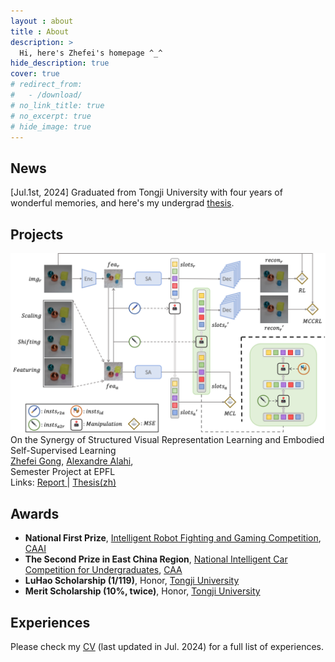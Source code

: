 ```yaml
---
layout : about 
title : About
description: >
  Hi, here's Zhefei's homepage ^_^
hide_description: true
cover: true
# redirect_from:
#   - /download/
# no_link_title: true 
# no_excerpt: true
# hide_image: true
---
```


<!--************************************************************************************************-->

<!--author-->

<!--************************************************************************************************-->
## News
<div class="news-container">
  
  <!-- <div class="news-year">2024</div> -->

  <div class="news-item">
    <span class="news-date">[Jul.1st, 2024]</span>
    <span class="news-content"> Graduated from Tongji University with four years of wonderful memories, and here's my undergrad
    <a href='https://drive.google.com/file/d/14F0JhJal6xMuzaZatx5il6MBJ4PajbbO/view?usp=drive_link'>thesis</a>.
    </span>
  </div>

  <!-- <div class="news-item">
    <span class="news-date">[2024-06]</span>
    <a href="#">We introduce TextGrad: Automatic "Differentiation" via Text! Start optimizing prompts in your LLM system.</a>
  </div>
  <div class="news-item">
    <span class="news-date">[2024-05]</span>
    <a href="#">Impact of ChatGPT in AI review (co-authored paper) is accepted at ICML 2024 (oral).</a>
  </div>
  <div class="news-item">
    <span class="news-date">[2024-03]</span>
    <a href="#">New York Times opinion on AI-generated articles (co-authored manuscript).</a>
  </div>
  <div class="news-item">
    <span class="news-date">[2024-01]</span>
    <a href="#">New study on off-label and off-guideline cancer therapy usage is accepted in Cell Reports Medicine.</a>
  </div>
  <div class="news-year">2023</div>
  <div class="news-item">
    <span class="news-date">[2023-12]</span>
    <a href="#">New study on resilience to Alzheimer's disease is published in Frontiers in Neuroscience.</a>
  </div>
  <div class="news-item">
    <span class="news-date">[2023-11]</span>
    <a href="#">Flash talk at Stanford Pathology (Video).</a>
  </div>
  <div class="news-item">
    <span class="news-date">[2023-10]</span>
    <a href="#">Huang et al. invited commentary on resilience to AD is published in Neuroscience Insights.</a>
  </div>
  <div class="news-item">
    <span class="news-date">[2023-09]</span>
    <a href="#">Visual-language AI for pathology is featured on Nature Medicine September 2023 cover story.</a>
  </div>
  <div class="news-item">
    <span class="news-date">[2023-08]</span>
    <a href="#">Huang, Bianchi et al. Visual-language AI for pathology is published in Nature Medicine.</a>
  </div>
  <div class="news-item">
    <span class="news-date">[2023-05]</span>
    <a href="#">Huang et al. Brain proteomic analysis is published in Nature Communications.</a>
  </div>
  <div class="news-item">
    <span class="news-date">[2023-03]</span>
    <a href="#">nuclei.io is spotlighted in the Stanford Catalyst 2023 cohort (News).</a>
  </div>
  <div class="news-item">
    <span class="news-date">[2023-01]</span>
    <a href="#">Huang et al. Multi-modal pathology imaging analysis is published in NPJ (Nature Partner Journals) Precision Oncology.</a>
  </div> -->

</div>

<!--************************************************************************************************-->
## Projects

<!-- Manipulation Consistency -->
<div class="publication">
  <!-- SHOWCASE -->
  <div class="pub-image">
    <img src="/assets/publications/SlotMaCo_frame.png" alt="Manipulation-Consistency">
  </div>
  <!-- INFORMATION -->
  <div class="pub-info">
    <!-- Title -->
    <span class="bold-title">On the Synergy of Structured Visual Representation Learning and Embodied Self-Supervised Learning</span>
    <!-- Authors -->
    <br>
      <a href="/"><span class="bold-light">Zhefei Gong</span></a>, 
      <a href="https://scholar.google.com/citations?user=UIhXQ64AAAAJ&hl=en">Alexandre Alahi</a>, 
    <!-- Info -->
    <br>
      <span class="bold-italic">Semester Project at EPFL</span>
    <!-- Link -->
    <br>Links: 
      <a href="https://drive.google.com/file/d/1KNuARoVHr2YTLLI7xYFpCStODf1jF1Pa/view?usp=sharing">
        <span class="bold-light">Report</span>
      </a> | 
      <a href="https://drive.google.com/file/d/14F0JhJal6xMuzaZatx5il6MBJ4PajbbO/view?usp=drive_link">
        <span class="bold-light">Thesis(zh)</span>
      </a>
  </div>
</div>

<!-- Next Research Project -->



<!--************************************************************************************************-->
## Awards

* **National First Prize**, [Intelligent Robot Fighting and Gaming Competition](http://www.robo-maker.org/), [CAAI](https://en.caai.cn/)
* **The Second Prize in East China Region**, [National Intelligent Car Competition for Undergraduates](https://www.smartcar.zone/), [CAA](http://en.caa.org.cn/)
* **LuHao Scholarship (1/119)**, Honor, [Tongji University](https://en.tongji.edu.cn/p/#/)
* **Merit Scholarship (10%, twice)**, Honor, [Tongji University](https://en.tongji.edu.cn/p/#/)


<!--************************************************************************************************-->
## Experiences

Please check my [CV](https://drive.google.com/file/d/1RSJqJjzW-AM4KpqON2NGr2eTAeeCnpWI/view?usp=drive_link) (last updated in Jul. 2024) for a full list of experiences.

<!-- Please check my [CV](/assets//zhefei/cv.pdf) for a full list of experiences. -->
<!-- <p>
<iframe src="/assets//zhefei/cv.pdf" width="100%" height="500px">
    This browser does not support PDFs. Please download the PDF to view it: <a href="/assets//zhefei/cv.pdf">Download PDF</a>.
</iframe>
</p> -->

<!--************************************************************************************************-->
<div style="display:none">
<a href="https://clustrmaps.com/site/1bz34" title="Visit tracker">
<img src="//clustrmaps.com/map_v2.png?cl=080808&w=a&t=n&d=Ad3TviOqDHsVtOCYhcgps89JxsZQA9CUrbaly3rhfLM&co=ffffff&ct=808080" />
</a>
</div>
